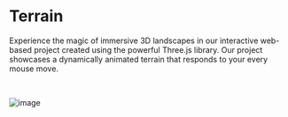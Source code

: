 # Terrain

<p>
Experience the magic of immersive 3D landscapes in our interactive web-based project created using the powerful Three.js library. Our project showcases a dynamically animated terrain that responds to your every mouse move.
</p>

<br/>

![image](https://github.com/huseynovvusal/terrain/assets/87518350/3846bca6-5084-42c4-981c-2cb2f8974ab9)
